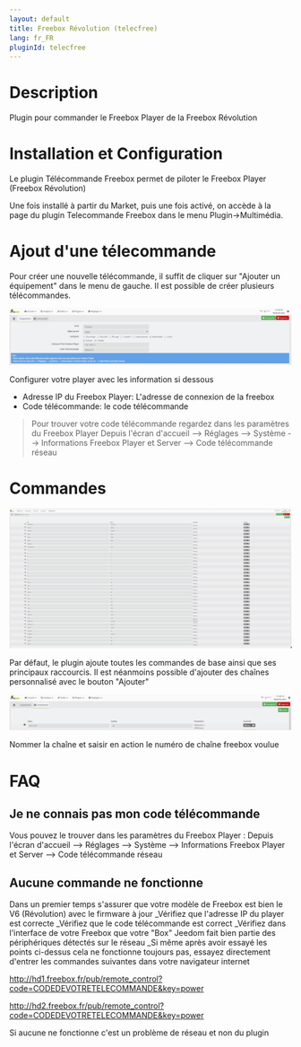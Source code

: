 ```yaml
---
layout: default
title: Freebox Révolution (telecfree)
lang: fr_FR
pluginId: telecfree
---
```


Description
==========

Plugin pour commander le Freebox Player de la Freebox Révolution


Installation et Configuration
=============================
Le plugin Télécommande Freebox permet de piloter le Freebox Player (Freebox Révolution) 

Une fois installé à partir du Market, puis une fois activé, on accède à la page du plugin Telecommande Freebox dans le menu Plugin->Multimédia.
 
Ajout d'une télecommande
========================

Pour créer une nouvelle télécommande, il suffit de cliquer sur "Ajouter un équipement" dans le menu de gauche. Il est possible de créer plusieurs télécommandes.

![Configuration télécommande](../images/telecfree_snapshot_configuration.jpg)	

Configurer votre player avec les information si dessous
* Adresse IP du Freebox Player: L'adresse de connexion de la freebox
* Code télécommande: le code télécommande

> Pour trouver votre code télécommande regardez dans les paramètres du Freebox Player
Depuis l'écran d'accueil --> Réglages --> Système --> Informations Freebox Player et Server --> Code télécommande réseau

Commandes
=========

![Commandes crée automatiquement](../images/telecfree_snapshot_commandes.jpg)	

Par défaut, le plugin ajoute toutes les commandes de base ainsi que ses principaux raccourcis.
Il est néanmoins possible d'ajouter des chaînes personnalisé avec le bouton "Ajouter"

![Commandes crée automatiquement](../images/telecfree_snapshot_commandes_perso.jpg)	

Nommer la chaîne et saisir en action le numéro de chaîne freebox voulue

FAQ
===
Je ne connais pas mon code télécommande
------------------------------------------

Vous pouvez le trouver dans les paramètres du Freebox Player : Depuis l'écran d'accueil --> Réglages --> Système --> Informations Freebox Player et Server --> Code télécommande réseau


Aucune commande ne fonctionne
------------------------------
Dans un premier temps s'assurer que votre modèle de Freebox est bien le V6 (Révolution) avec le firmware à jour
_Vérifiez que l'adresse IP du player est correcte
_Vérifiez que le code télécommande est correct
_Vérifiez dans l'interface de votre Freebox que votre "Box" Jeedom fait bien partie des périphériques détectés sur le réseau
_Si même après avoir essayé les points ci-dessus cela ne fonctionne toujours pas, essayez directement d'entrer les commandes suivantes dans votre navigateur internet

http://hd1.freebox.fr/pub/remote_control?code=CODEDEVOTRETELECOMMANDE&key=power

http://hd2.freebox.fr/pub/remote_control?code=CODEDEVOTRETELECOMMANDE&key=power

Si aucune ne fonctionne c'est un problème de réseau et non du plugin
